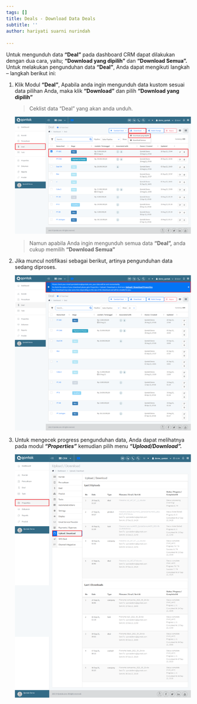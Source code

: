 ```yaml
---
tags: []
title: Deals - Download Data Deals
subtitle: ''
author: hariyati suarni nurindah

---
```

Untuk mengunduh data **“Deal”** pada dashboard CRM dapat dilakukan dengan dua cara, yaitu; **“Download yang dipilih”** dan **“Download Semua”.** Untuk melakukan pengunduhan data **“Deal”**, Anda dapat mengikuti langkah – langkah berikut ini:

1. Klik Modul **“Deal”**, Apabila anda ingin mengunduh data kustom sesuai data pilihan Anda, maka klik **“Download”** dan pilih **“Download yang dipilih”**

   > Ceklist data “Deal” yang akan anda unduh.

   ![](/uploads/screencapture-qontak-crm-deals-2021-09-30-09_47_09.png)

   > Namun apabila Anda ingin mengunduh semua data **“Deal”,** anda cukup memilih **“Download Semua”**
2. Jika muncul notifikasi sebagai berikut, artinya pengunduhan data sedang diproses.

   ![](/uploads/screencapture-qontak-crm-deals-2021-09-30-09_47_52.png)
3. Untuk mengecek progress pengunduhan data, Anda dapat melihatnya pada modul **_“Properties”_** kemudian pilih menu **_“Upload/Download”._**

   ![](/uploads/screencapture-qontak-crm-uploads-2021-09-29-11_38_34-1.png)